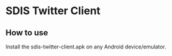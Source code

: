 # SDIS Twitter Client

## How to use

Install the sdis-twitter-client.apk on any Android device/emulator.
